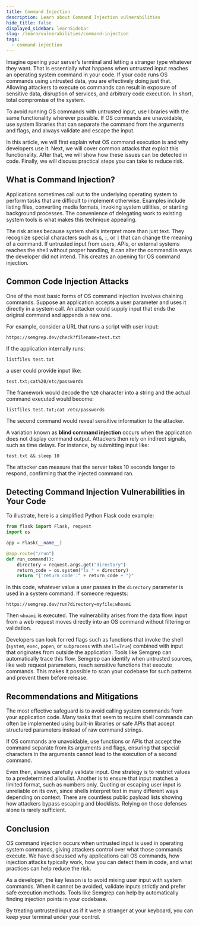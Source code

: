 ```yaml
---
title: Command Injection
description: Learn about Command Injection vulnerabilities
hide_title: false
displayed_sidebar: learnSidebar
slug: /learn/vulnerabilities/command-injection
tags:
  - command-injection
---
```


Imagine opening your server’s terminal and letting a stranger type whatever they want. That is essentially what happens when untrusted input reaches an operating system command in your code. If your code runs OS commands using untrusted data, you are effectively doing just that. Allowing attackers to execute os commands can result in exposure of sensitive data, disruption of services, and arbitrary code execution. In short, total compromise of the system.

To avoid running OS commands with untrusted input, use libraries with the same functionality wherever possible. If OS commands are unavoidable, use system libraries that can separate the command from the arguments and flags, and always validate and escape the input.

In this article, we will first explain what OS command execution is and why developers use it. Next, we will cover common attacks that exploit this functionality. After that, we will show how these issues can be detected in code. Finally, we will discuss practical steps you can take to reduce risk.

## What is Command Injection?

Applications sometimes call out to the underlying operating system to perform tasks that are difficult to implement otherwise. Examples include listing files, converting media formats, invoking system utilities, or starting background processes. The convenience of delegating work to existing system tools is what makes this technique appealing.

The risk arises because system shells interpret more than just text. They recognize special characters such as `&`, `;`, or `|` that can change the meaning of a command. If untrusted input from users, APIs, or external systems reaches the shell without proper handling, it can alter the command in ways the developer did not intend. This creates an opening for OS command injection.

## Common Code Injection Attacks

One of the most basic forms of OS command injection involves chaining commands. Suppose an application accepts a user parameter and uses it directly in a system call. An attacker could supply input that ends the original command and appends a new one.

For example, consider a URL that runs a script with user input:

```
https://semgrep.dev/check?filename=test.txt
```

If the application internally runs:

```
listfiles test.txt
```

a user could provide input like:

```
test.txt;cat%20/etc/passwords
```

The framework would decode the `%20` character into a string and the actual command executed would become:

```
listfiles test.txt;cat /etc/passwords
```

The second command would reveal sensitive information to the attacker. 

A variation known as **blind command injection** occurs when the application does not display command output. Attackers then rely on indirect signals, such as time delays. For instance, by submitting input like:

```
test.txt && sleep 10
```

The attacker can measure that the server takes 10 seconds longer to respond, confirming that the injected command ran.


## Detecting Command Injection Vulnerabilities in Your Code

To illustrate, here is a simplified Python Flask code example:

```python
from flask import Flask, request
import os

app = Flask(__name__)

@app.route("/run")
def run_command():
    directory = request.args.get("directory")
    return_code = os.system("ls " + directory) 
    return "{'return_code':" + return_code + "}"
```

In this code, whatever value a user passes in the `directory` parameter is used in a system command. If someone requests:

```
https://semgrep.dev/run?directory=myfile;whoami
```

Then `whoami` is executed. The vulnerability arises from the data flow: input from a web request moves directly into an OS command without filtering or validation.

Developers can look for red flags such as functions that invoke the shell (`system`, `exec`, `popen`, or `subprocess` with `shell=True`) combined with input that originates from outside the application. Tools like Semgrep can automatically trace this flow. Semgrep can identify when untrusted sources, like web request parameters, reach sensitive functions that execute commands. This makes it possible to scan your codebase for such patterns and prevent them before release.


## Recommendations and Mitigations

The most effective safeguard is to avoid calling system commands from your application code. Many tasks that seem to require shell commands can often be implemented using built-in libraries or safe APIs that accept structured parameters instead of raw command strings.

If OS commands are unavoidable, use functions or APIs that accept the command separate from its arguments and flags, ensuring that special characters in the arguments cannot lead to the execution of a second command.

Even then, always carefully validate input. One strategy is to restrict values to a predetermined allowlist. Another is to ensure that input matches a limited format, such as numbers only. Quoting or escaping user input is unreliable on its own, since shells interpret text in many different ways depending on context. There are countless public payload lists showing how attackers bypass escaping and blocklists. Relying on those defenses alone is rarely sufficient.

## Conclusion

OS command injection occurs when untrusted input is used in operating system commands, giving attackers control over what those commands execute. We have discussed why applications call OS commands, how injection attacks typically work, how you can detect them in code, and what practices can help reduce the risk.

As a developer, the key lesson is to avoid mixing user input with system commands. When it cannot be avoided, validate inputs strictly and prefer safe execution methods. Tools like Semgrep can help by automatically finding injection points in your codebase.

By treating untrusted input as if it were a stranger at your keyboard, you can keep your terminal under your control.